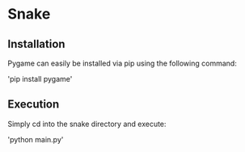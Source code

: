 # Snake

## Installation

Pygame can easily be installed via pip using the following command:

'pip install pygame'

## Execution

Simply cd into the snake directory and execute:

'python main.py'
